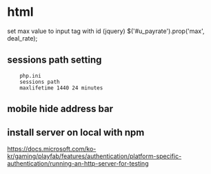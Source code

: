 # html

set max value to input tag with id (jquery)
        $('#u_payrate').prop('max', deal_rate); 
 ## sessions path setting
        php.ini 
        sessions path
        maxlifetime 1440 24 minutes


## mobile hide address bar

<meta name="apple-mobile-web-app-capable" content="yes" />

## install server on local with npm

https://docs.microsoft.com/ko-kr/gaming/playfab/features/authentication/platform-specific-authentication/running-an-http-server-for-testing

